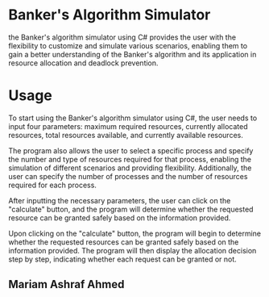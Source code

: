 # Banker's Algorithm Simulator
the Banker's algorithm simulator using C# provides the user with the flexibility to customize and simulate various scenarios, enabling them to gain a better understanding of the Banker's algorithm and its application in resource allocation and deadlock prevention.

# Usage 
To start using the Banker's algorithm simulator using C#, the user needs to input four parameters: maximum required resources, currently allocated resources, total resources available, and currently available resources.

The program also allows the user to select a specific process and specify the number and type of resources required for that process, enabling the simulation of different scenarios and providing flexibility. Additionally, the user can specify the number of processes and the number of resources required for each process.

After inputting the necessary parameters, the user can click on the "calculate" button, and the program will determine whether the requested resource can be granted safely based on the information provided.

Upon clicking on the "calculate" button, the program will begin to determine whether the requested resources can be granted safely based on the information provided. The program will then display the allocation decision step by step, indicating whether each request can be granted or not.

## Mariam Ashraf Ahmed 

